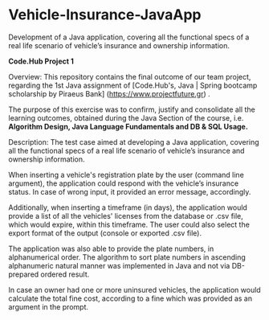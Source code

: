 # Vehicle-Insurance-JavaApp
Development of a Java application, covering all the functional specs of a real life scenario of vehicle’s insurance and ownership information.

**Code.Hub Project 1**

Overview: This repository contains the final outcome of our team project, regarding the 1st Java assignment of [Code.Hub's, Java | Spring bootcamp scholarship by Piraeus Bank] (https://www.projectfuture.gr) .

The purpose of this exercise was to confirm, justify and consolidate all the learning outcomes, obtained during the Java Section of the course, i.e. **Algorithm Design, Java Language Fundamentals and DB & SQL Usage.**

Description: The test case aimed at developing a Java application, covering all the functional specs of a real life scenario of vehicle’s insurance and ownership information.

When inserting a vehicle's registration plate by the user (command line argument), the application could respond with the vehicle’s insurance status. In case of wrong input, it provided an error message, accordingly.

Additionally, when inserting a timeframe (in days), the application would provide a list of all the vehicles' licenses from the database or .csv file, which would expire, within this timeframe. The user could also select the export format of the output (console or exported .csv file).

The application was also able to provide the plate numbers, in alphanumerical order. The algorithm to sort plate numbers in ascending alphanumeric natural manner was implemented in Java and not via DB-prepared ordered result.

In case an owner had one or more uninsured vehicles, the application would calculate the total fine cost, according to a fine which was provided as an argument in the prompt.
